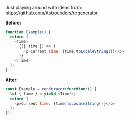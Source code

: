 Just playing around with ideas from: https://github.com/Astrocoders/regenerator


**Before:**

```js
function Example() {
  return (
    <Time>
      {({ time }) => (
        <p>Current time: {time.toLocaleString()}</p>
      )}
    </Time>
  );
}
```

**After:**

```js
const Example = renderator(function*() {
  let { time } = yield <Time/>;
  return (
    <p>Current time: {time.toLocaleString()}</p>
  );
});
```
